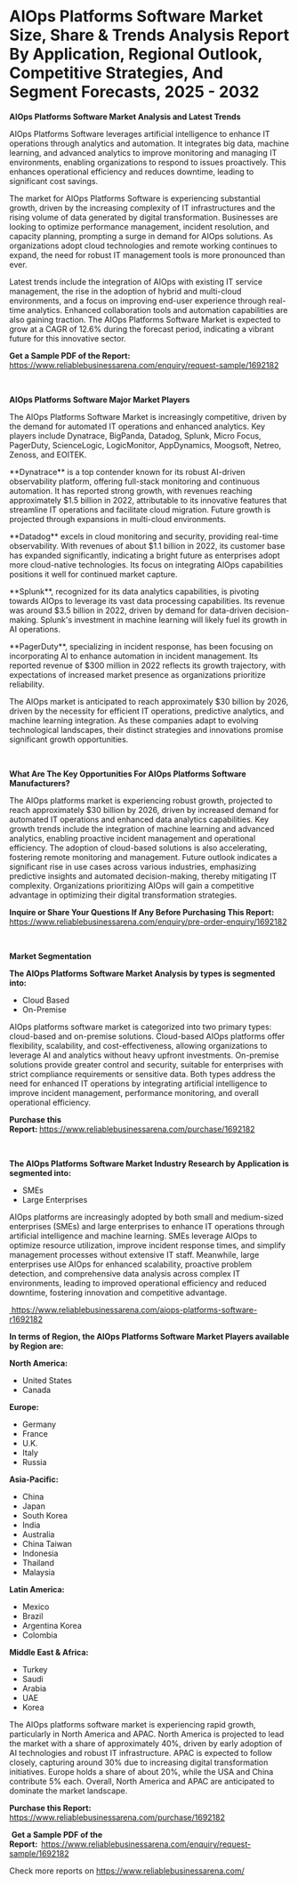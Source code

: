 <p><h1>AIOps Platforms Software Market Size, Share & Trends Analysis Report By Application, Regional Outlook, Competitive Strategies, And Segment Forecasts, 2025 - 2032</h1></p><p><strong>AIOps Platforms Software Market Analysis and Latest Trends</strong></p>
<p><p>AIOps Platforms Software leverages artificial intelligence to enhance IT operations through analytics and automation. It integrates big data, machine learning, and advanced analytics to improve monitoring and managing IT environments, enabling organizations to respond to issues proactively. This enhances operational efficiency and reduces downtime, leading to significant cost savings.</p><p>The market for AIOps Platforms Software is experiencing substantial growth, driven by the increasing complexity of IT infrastructures and the rising volume of data generated by digital transformation. Businesses are looking to optimize performance management, incident resolution, and capacity planning, prompting a surge in demand for AIOps solutions. As organizations adopt cloud technologies and remote working continues to expand, the need for robust IT management tools is more pronounced than ever.</p><p>Latest trends include the integration of AIOps with existing IT service management, the rise in the adoption of hybrid and multi-cloud environments, and a focus on improving end-user experience through real-time analytics. Enhanced collaboration tools and automation capabilities are also gaining traction. The AIOps Platforms Software Market is expected to grow at a CAGR of 12.6% during the forecast period, indicating a vibrant future for this innovative sector.</p></p>
<p><strong>Get a Sample PDF of the Report:&nbsp;</strong> <a href="https://www.reliablebusinessarena.com/enquiry/request-sample/1692182?utm_campaign=2530&utm_medium=2&utm_source=Github&utm_content=ia&utm_term=27032025&utm_id=aiops-platforms-software">https://www.reliablebusinessarena.com/enquiry/request-sample/1692182</a></p>
<p>&nbsp;</p>
<p><strong>AIOps Platforms Software Major Market Players</strong></p>
<p><p>The AIOps Platforms Software Market is increasingly competitive, driven by the demand for automated IT operations and enhanced analytics. Key players include Dynatrace, BigPanda, Datadog, Splunk, Micro Focus, PagerDuty, ScienceLogic, LogicMonitor, AppDynamics, Moogsoft, Netreo, Zenoss, and EOITEK.</p><p>**Dynatrace** is a top contender known for its robust AI-driven observability platform, offering full-stack monitoring and continuous automation. It has reported strong growth, with revenues reaching approximately $1.5 billion in 2022, attributable to its innovative features that streamline IT operations and facilitate cloud migration. Future growth is projected through expansions in multi-cloud environments.</p><p>**Datadog** excels in cloud monitoring and security, providing real-time observability. With revenues of about $1.1 billion in 2022, its customer base has expanded significantly, indicating a bright future as enterprises adopt more cloud-native technologies. Its focus on integrating AIOps capabilities positions it well for continued market capture.</p><p>**Splunk**, recognized for its data analytics capabilities, is pivoting towards AIOps to leverage its vast data processing capabilities. Its revenue was around $3.5 billion in 2022, driven by demand for data-driven decision-making. Splunk's investment in machine learning will likely fuel its growth in AI operations.</p><p>**PagerDuty**, specializing in incident response, has been focusing on incorporating AI to enhance automation in incident management. Its reported revenue of $300 million in 2022 reflects its growth trajectory, with expectations of increased market presence as organizations prioritize reliability.</p><p>The AIOps market is anticipated to reach approximately $30 billion by 2026, driven by the necessity for efficient IT operations, predictive analytics, and machine learning integration. As these companies adapt to evolving technological landscapes, their distinct strategies and innovations promise significant growth opportunities.</p></p>
<p>&nbsp;</p>
<p><strong>What Are The Key Opportunities For AIOps Platforms Software Manufacturers?</strong></p>
<p><p>The AIOps platforms market is experiencing robust growth, projected to reach approximately $30 billion by 2026, driven by increased demand for automated IT operations and enhanced data analytics capabilities. Key growth trends include the integration of machine learning and advanced analytics, enabling proactive incident management and operational efficiency. The adoption of cloud-based solutions is also accelerating, fostering remote monitoring and management. Future outlook indicates a significant rise in use cases across various industries, emphasizing predictive insights and automated decision-making, thereby mitigating IT complexity. Organizations prioritizing AIOps will gain a competitive advantage in optimizing their digital transformation strategies.</p></p>
<p><strong>Inquire or Share Your Questions If Any Before Purchasing This Report:</strong> <a href="https://www.reliablebusinessarena.com/enquiry/pre-order-enquiry/1692182?utm_campaign=2530&utm_medium=2&utm_source=Github&utm_content=ia&utm_term=27032025&utm_id=aiops-platforms-software">https://www.reliablebusinessarena.com/enquiry/pre-order-enquiry/1692182</a></p>
<p>&nbsp;</p>
<p><strong>Market Segmentation</strong></p>
<p><strong>The AIOps Platforms Software Market Analysis by types is segmented into:</strong></p>
<p><ul><li>Cloud Based</li><li>On-Premise</li></ul></p>
<p><p>AIOps platforms software market is categorized into two primary types: cloud-based and on-premise solutions. Cloud-based AIOps platforms offer flexibility, scalability, and cost-effectiveness, allowing organizations to leverage AI and analytics without heavy upfront investments. On-premise solutions provide greater control and security, suitable for enterprises with strict compliance requirements or sensitive data. Both types address the need for enhanced IT operations by integrating artificial intelligence to improve incident management, performance monitoring, and overall operational efficiency.</p></p>
<p><strong>Purchase this Report:&nbsp;</strong><a href="https://www.reliablebusinessarena.com/purchase/1692182?utm_campaign=2530&utm_medium=2&utm_source=Github&utm_content=ia&utm_term=27032025&utm_id=aiops-platforms-software">https://www.reliablebusinessarena.com/purchase/1692182</a></p>
<p>&nbsp;</p>
<p><strong>The AIOps Platforms Software Market Industry Research by Application is segmented into:</strong></p>
<p><ul><li>SMEs</li><li>Large Enterprises</li></ul></p>
<p><p>AIOps platforms are increasingly adopted by both small and medium-sized enterprises (SMEs) and large enterprises to enhance IT operations through artificial intelligence and machine learning. SMEs leverage AIOps to optimize resource utilization, improve incident response times, and simplify management processes without extensive IT staff. Meanwhile, large enterprises use AIOps for enhanced scalability, proactive problem detection, and comprehensive data analysis across complex IT environments, leading to improved operational efficiency and reduced downtime, fostering innovation and competitive advantage.</p></p>
<p><a href="https://www.reliablebusinessarena.com/aiops-platforms-software-r1692182?utm_campaign=2530&utm_medium=2&utm_source=Github&utm_content=ia&utm_term=27032025&utm_id=aiops-platforms-software">&nbsp;https://www.reliablebusinessarena.com/aiops-platforms-software-r1692182</a></p>
<p><strong>In terms of Region, the AIOps Platforms Software Market Players available by Region are:</strong></p>
<p>
    <p> <strong> North America: </strong>
        <ul>
            <li>United States</li>
            <li>Canada</li>
        </ul>
        </p> 
    <p> <strong> Europe: </strong>
        <ul>
            <li>Germany</li>
            <li>France</li>
            <li>U.K.</li>
            <li>Italy</li>
            <li>Russia</li>
        </ul>
        </p> 
    <p> <strong> Asia-Pacific: </strong>
        <ul>
            <li>China</li>
            <li>Japan</li>
            <li>South Korea</li>
            <li>India</li>
            <li>Australia</li>
            <li>China Taiwan</li>
            <li>Indonesia</li>
            <li>Thailand</li>
            <li>Malaysia</li>
        </ul>
        </p> 
    <p> <strong> Latin America: </strong>
        <ul>
            <li>Mexico</li>
            <li>Brazil</li>
            <li>Argentina Korea</li>
            <li>Colombia</li>
        </ul>
        </p> 
    <p> <strong> Middle East & Africa: </strong>
        <ul>
            <li>Turkey</li>
            <li>Saudi</li>
            <li>Arabia</li>
            <li>UAE</li>
            <li>Korea</li>
        </ul>
    </p>
    </p>
<p><p>The AIOps platforms software market is experiencing rapid growth, particularly in North America and APAC. North America is projected to lead the market with a share of approximately 40%, driven by early adoption of AI technologies and robust IT infrastructure. APAC is expected to follow closely, capturing around 30% due to increasing digital transformation initiatives. Europe holds a share of about 20%, while the USA and China contribute 5% each. Overall, North America and APAC are anticipated to dominate the market landscape.</p></p>
<p><strong>Purchase this Report: </strong><a href="https://www.reliablebusinessarena.com/purchase/1692182?utm_campaign=2530&utm_medium=2&utm_source=Github&utm_content=ia&utm_term=27032025&utm_id=aiops-platforms-software">https://www.reliablebusinessarena.com/purchase/1692182</a></p>
<p>&nbsp;<strong>Get a Sample PDF of the Report:&nbsp;&nbsp;</strong><a href="https://www.reliablebusinessarena.com/enquiry/request-sample/1692182?utm_campaign=2530&utm_medium=2&utm_source=Github&utm_content=ia&utm_term=27032025&utm_id=aiops-platforms-software">https://www.reliablebusinessarena.com/enquiry/request-sample/1692182</a></p>
<p><strong></strong></p>
<p>Check more reports on <a href="https://www.reliablebusinessarena.com/?utm_campaign=2530&utm_medium=2&utm_source=Github&utm_content=ia&utm_term=27032025&utm_id=aiops-platforms-software">https://www.reliablebusinessarena.com/</a></p>